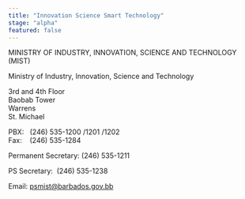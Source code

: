 ```yaml
---
title: "Innovation Science Smart Technology"
stage: "alpha"
featured: false
---
```


MINISTRY OF INDUSTRY, INNOVATION, SCIENCE AND TECHNOLOGY (MIST)

Ministry of Industry, Innovation, Science and Technology

3rd and 4th Floor   
Baobab Tower  
Warrens  
St. Michael

PBX:   (246) 535-1200 /1201 /1202  
Fax:    (246) 535-1284

Permanent Secretary: (246) 535-1211

PS Secretary:  (246) 535-1238

Email: [psmist@barbados.gov.bb](mailto:psmist@barbados.gov.bb)